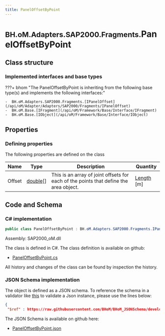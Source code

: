 ```yaml
---
title: PanelOffsetByPoint
---
```


# <small>BH.oM.Adapters.SAP2000.Fragments.</small>**PanelOffsetByPoint**



## Class structure

### Implemented interfaces and base types

???+ bhom "The PanelOffsetByPoint is inheriting from the following base type(s) and implements the following interfaces:"

    -  BH.oM.Adapters.SAP2000.Fragments.[IPanelOffset](/api/oM/Adapter/Adapters/SAP2000/Fragments/IPanelOffset)
    -  BH.oM.Base.[IFragment](/api/oM/Framework/Base/Interface/IFragment)
    -  BH.oM.Base.[IObject](/api/oM/Framework/Base/Interface/IObject)


## Properties



### Defining properties

The following properties are defined on the class

| Name             | Type             | Description      | Quantity         |
|------------------|------------------|------------------|------------------|
| Offset | [double](https://learn.microsoft.com/en-us/dotnet/api/System.Double?view=netstandard-2.0)[] | This is an array of joint offsets for each of the points that define the area object. | [Length](/api/oM/Dimensional/Quantities/Attributes/Length) [m] |


## Code and Schema

### C# implementation

``` C# title="C#"
public class PanelOffsetByPoint : BH.oM.Adapters.SAP2000.Fragments.IPanelOffset, BH.oM.Base.IFragment, BH.oM.Base.IObject
```

Assembly: SAP2000_oM.dll

The class is defined in C#. The class definition is available on github:

- [PanelOffsetByPoint.cs](https://github.com/BHoM/SAP2000_Toolkit/blob/develop/SAP2000_oM/Fragments\PanelOffsetByPoint.cs)

All history and changes of the class can be found by inspection the history.
### JSON Schema implementation

The object is defined as a JSON schema. To reference the schema in a validator like [this](https://www.jsonschemavalidator.net/) to validate a Json instance, please use the lines below:

``` json title="JSON Schema"
{
 "$ref" : https://raw.githubusercontent.com/BHoM/BHoM_JSONSchema/develop/SAP2000_oM/Fragments/PanelOffsetByPoint.json}
```

The JSON Schema is available on github here:

- [PanelOffsetByPoint.json](https://github.com/BHoM/BHoM_JSONSchema/blob/develop/SAP2000_oM/Fragments/PanelOffsetByPoint.json)
